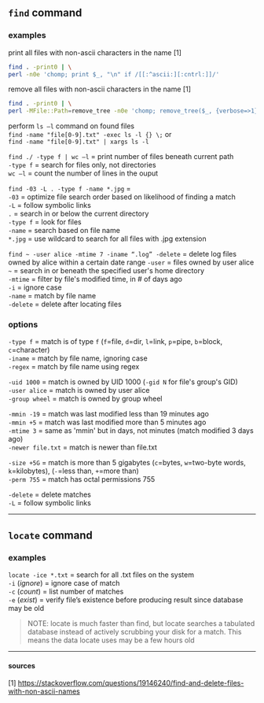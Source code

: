 
## `find` command

### examples

print all files with non-ascii characters in the name [1]
```bash
find . -print0 | \
perl -n0e 'chomp; print $_, "\n" if /[[:^ascii:][:cntrl:]]/'
```

remove all files with non-ascii characters in the name [1]
```bash
find . -print0 | \
perl -MFile::Path=remove_tree -n0e 'chomp; remove_tree($_, {verbose=>1}) if /[[:^ascii:][:cntrl:]]/'
```

perform `ls –l` command on found files  
`find -name "file[0-9].txt" -exec ls -l {} \;` or  
`find -name "file[0-9].txt" | xargs ls -l` 

`find ./ -type f | wc –l` = print number of files beneath current path  
                `-type f` = search for files only, not directories  
                `wc –l`   = count the number of lines in the ouput

`find -03 -L . -type f -name *.jpg` =  
                          `-03`     = optimize file search order based on likelihood of finding a match  
                          `-L`      = follow symbolic links  
                          `.`       = search in or below the current directory  
                          `-type f` = look for files  
                          `-name`   = search based on file name  
                          `*.jpg`   = use wildcard to search for all files with .jpg extension 

`find ~ -user alice -mtime 7 -iname “.log” -delete` = delete log files owned by alice within a certain date range
                                          `-user`   = files owned by user alice  
                                          `~`       = search in or beneath the specified user's home directory  
                                          `-mtime`  = filter by file's modified time, in # of days ago  
                                          `-i`      = ignore case  
                                          `-name`   = match by file name  
                                          `-delete` = delete after locating files

### options 

`-type f` = match is of type `f` (`f`=file, `d`=dir, `l`=link, `p`=pipe, `b`=block, `c`=character)  
`-iname`  = match by file name, ignoring case  
`-regex`  = match by file name using regex

`-uid 1000`    = match is owned by UID 1000 (`-gid N` for file's group's GID)  
`-user alice`  = match is owned by user alice  
`-group wheel` = match is owned by group wheel 

`-mmin -19`       = match was last modified less than 19 minutes ago  
`-mmin +5`        = match was last modified more than 5 minutes ago  
`-mtime 3`        = same as 'mmin' but in days, not minutes (match modified 3 days ago)  
`-newer file.txt` = match is newer than file.txt

`-size +5G` = match is more than 5 gigabytes (`c`=bytes, `w`=two-byte words, `k`=kilobytes), (`-`=less than, `+`=more than)  
`-perm 755` = match has octal permissions 755

`-delete` = delete matches  
`-L`      = follow symbolic links

---
## `locate` command 

### examples

`locate -ice *.txt` = search for all .txt files on the system  
    `-i` (*ignore*) = ignore case of match  
    `-c` (*count*)  = list number of matches  
    `-e` (*exist*)  = verify file’s existence before producing result since database may be old  

> NOTE: locate is much faster than find, but locate searches a tabulated database instead of actively scrubbing your disk for a match.
        This means the data locate uses may be a few hours old  

---
#### sources

[1] https://stackoverflow.com/questions/19146240/find-and-delete-files-with-non-ascii-names

